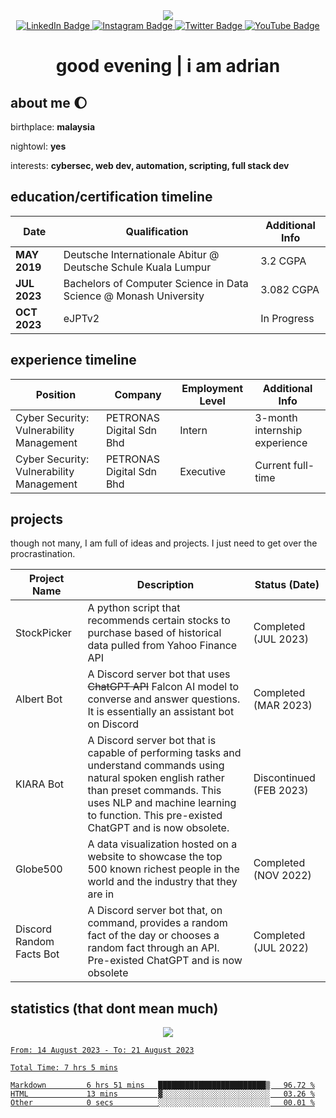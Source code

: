 <div id="header" align="center">
    <img src="https://i.pinimg.com/originals/13/57/06/1357063e3274ba53992ebfabd810288d.gif">
</div>

<div id="badges" align="center">
    <a href="https://www.linkedin.com/in/amiradrian">
        <img src="https://img.shields.io/badge/LinkedIn-blue?style=for-the-badge&logo=linkedin&logoColor=white" alt="LinkedIn Badge"/>
    </a>
    <a href="https://www.instagram.com/adrian.xhtml">
        <img src="https://img.shields.io/badge/instagram-red?style=for-the-badge&logo=instagram&logoColor=white" alt="Instagram Badge"/>
    </a>
    <a href="https://www.twitter.com/adrian.xhtml">
        <img src="https://img.shields.io/badge/twitter-blue?style=for-the-badge&logo=twitter&logoColor=white" alt="Twitter Badge"/>
    </a>
    <a href="https://www.youtube.com/@adrian-mq5fx">
        <img src="https://img.shields.io/badge/youtube-red?style=for-the-badge&logo=youtube&logoColor=white" alt="YouTube Badge"/>
    </a>
</div>

<div id="title" align="center">
    <h1>good evening | i am adrian</h1>
</div>

## about me 🌔

birthplace: **malaysia**

nightowl: **yes**

interests: **cybersec, web dev, automation, scripting, full stack dev**

## education/certification timeline
|Date|Qualification|Additional Info|
|-------------|---------------------------------------------------------------|----|
|**MAY 2019** | Deutsche Internationale Abitur @ Deutsche Schule Kuala Lumpur|3.2 CGPA|
|**JUL 2023** | Bachelors of Computer Science in Data Science @ Monash University|3.082 CGPA|
|**OCT 2023**| eJPTv2 | In Progress|

## experience timeline

|Position|Company|Employment Level|Additional Info|
|-------------|---------------------------------------------------------------|----|-----|
|Cyber Security: Vulnerability Management | PETRONAS Digital Sdn Bhd |Intern| 3-month internship experience |
|Cyber Security: Vulnerability Management | PETRONAS Digital Sdn Bhd |Executive|Current full-time|

## projects

though not many, I am full of ideas and projects. I just need to get over the procrastination.

| Project Name | Description | Status (Date) |
|--------------|-------------|---------------|
|StockPicker| A python script that recommends certain stocks to purchase based of historical data pulled from Yahoo Finance API| Completed (JUL 2023)|
|Albert Bot| A Discord server bot that uses ~~ChatGPT API~~ Falcon AI model to converse and answer questions. It is essentially an assistant bot on Discord| Completed (MAR 2023)|
|KIARA Bot| A Discord server bot that is capable of performing tasks and understand commands using natural spoken english rather than preset commands. This uses NLP and machine learning to function. This pre-existed ChatGPT and is now obsolete. | Discontinued (FEB 2023)|
|Globe500|A data visualization hosted on a website to showcase the top 500 known richest people in the world and the industry that they are in| Completed (NOV 2022)
|Discord Random Facts Bot| A Discord server bot that, on command, provides a random fact of the day or chooses a random fact through an API. Pre-existed ChatGPT and is now obsolete| Completed (JUL 2022)|

## statistics (that dont mean much)

<div id='stats' align='center'>
    <a href = 'https://git.io/streak-stats'><img src = 'https://streak-stats.demolab.com?user=edenfrey&theme=dark&hide_border=true&mode=weekly&card_width=600'>
</div>

<!--START_SECTION:waka-->

```all_time
From: 14 August 2023 - To: 21 August 2023

Total Time: 7 hrs 5 mins

Markdown         6 hrs 51 mins   ████████████████████████▒   96.72 %
HTML             13 mins         ▓░░░░░░░░░░░░░░░░░░░░░░░░   03.26 %
Other            0 secs          ░░░░░░░░░░░░░░░░░░░░░░░░░   00.01 %
```

<!--END_SECTION:waka-->
